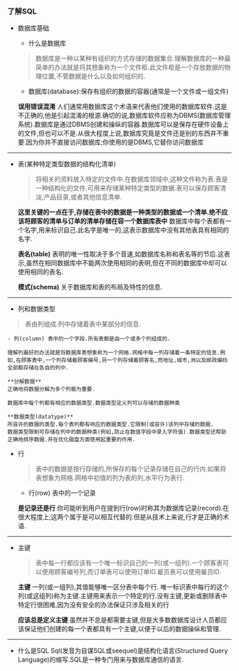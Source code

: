 ### 了解SQL
+ 数据库基础
  - 什么是数据库
  > 数据库是一种以某种有组织的方式存储的数据集合.理解数据库的一种最简单的办法就是将其想象称为一个文件柜.此文件柜是一个存放数据的物理位置,不管数据是什么以及如何组织的.

    - 数据库(database):保存有组织的数据的容器(通常是一个文件或一组文件)

    **误用错误混淆**
    人们通常用数据库这个术语来代表他们使用的数据库软件.这是不正确的,他是引起混淆的根源.确切的说,数据库软件应称为DBMS(数据库管理系统).数据库是通过DBMS创建和操纵的容器.数据库可以是保存在硬件设备上的文件,但也可以不是.从很大程度上说,数据库究竟是文件还是别的东西并不重要.因为你并不直接访问数据库;你使用的是DBMS,它替你访问数据库
****
  - 表(某种特定类型数据的结构化清单)
    > 将相关的资料放入特定的文件中.在数据库领域中,这种文件称为表.表是一种结构化的文件.可用来存储某种特定类型的数据.表可以保存顾客清淡,产品目录,或者其他信息清单.

    **这里关键的一点在于,存储在表中的数据是一种类型的数据或一个清单.绝不应该将顾客的清单与订单的清单存储在容一个数据库表中**
    数据库中每个表都有一个名字,用来标识自己.此名字是唯一的,这表示数据库中没有其他表具有相同的名字.

    **表名(table)**
    表明的唯一性取决于多个音速,如数据库名称和表名等的节后.这表示,虽然在相同数据库中不能两次使用相同的表明,但在不同的数据库中却可以使用相同的表名.

    **模式(schema)**
    关于数据库和表的布局及特性的信息.
****
  - 列和数据类型
  > 表由列组成.列中存储着表中某部分的信息.

    - 列(column) 表中的一个字段.所有表都是由一个或多个列组成的.

    理解列最好的办法就是将数据库表想象称为一个网格.网格中每一列存储着一条特定的信息.例如,在顾客表中,一个列存储着顾客编号,另一个列存储着顾客名,而地址,城市,洲以及邮政编码全部都存储在各自的列中.

    **分解数据**
    正确地将数据分解为多个列极为重要.

    数据库中每个列都有相应的数据类型.数据类型定义列可以存储的数据种类

    **数据类型(datatype)**
    所容许的数据的类型.每个表列都有响应的数据类型.它限制(或容许)该列中存储的数据.
    数据类型限制可存储在列中的数据种类(例如,防止在数值字段中录入字符值).数据类型还帮助正确地排序数据.并在优化磁盘方面使用起重要的作用.

  - 行
    > 表中的数据是按行存储的,所保存的每个记录存储在自己的行内.如果将表想象为网格.网格中初值的列为表的列,水平行为表行.

    - 行(row)  表中的一个记录

    **是记录还是行** 你可能听到用户在提到行(row)时称其为数据库记录(record).在很大程度上,这两个属于是可以相互代替的.但是从技术上来说,行才是正确的术语.
****
  - 主键
    > 表中每一行都应该有一个唯一标识自己的一列(或一组列).一个顾客表可以使用顾客编号列,而订单表可以使用订单ID.雇员表可以使用雇员ID.

    **主键**
    一列(或一组列),其值能够唯一区分表中每个行.
    唯一标识表中每行的这个列(或这组列)称为主键.主键用来表示一个特定的行.没有主键,更新或删除表中特定行很困难,因为没有安全的办法保证只涉及相关的行

    **应该总是定义主键**
    虽然并不总是都需要主键,但是大多数数据库设计人员都应该保证他们创建的每一个表都具有一个主键,以便于以后的数据操纵和管理.
****
  - 什么是SQL
    Sql(发音为自谋SQL或seequel)是结构化语言(Structured Query Language)的缩写.SQL是一种专门用来与数据库通信的语言.
